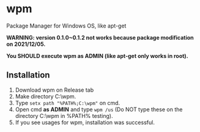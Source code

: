# wpm
Package Manager for Windows OS, like apt-get

**WARNING: version 0.1.0~0.1.2 not works because package modification on 2021/12/05.**

**You SHOULD execute wpm as ADMIN (like apt-get only works in root).**

## Installation
1. Download wpm on Release tab
2. Make directory C:\wpm.
3. Type ``setx path "%PATH%;C:\wpm"`` on cmd.
4. Open cmd **as ADMIN** and type ``wpm /us`` (Do NOT type these on the directory C:\wpm in %PATH% testing).
5. If you see usages for wpm, installation was successful.

